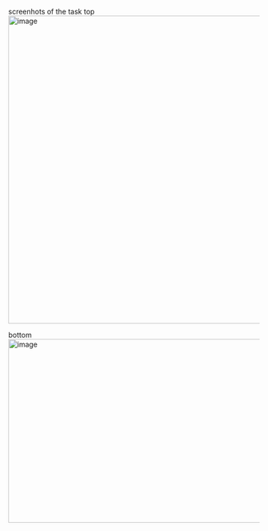 screenhots of the task
top
<img width="1332" height="617" alt="image" src="https://github.com/user-attachments/assets/e15a78b9-d78f-47bb-b1c8-deb3b2659398" />

bottom
<img width="1350" height="368" alt="image" src="https://github.com/user-attachments/assets/d5a9e9f8-ae7a-4e33-9bd9-81d1add2be0d" />

